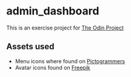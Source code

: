 # admin_dashboard

This is an exercise project for [The Odin Project](https://www.theodinproject.com/)

## Assets used

* Menu icons where found on [Pictogrammers](https://pictogrammers.com/library/mdi/)
* Avatar icons found on [Freepik](https://www.freepik.com/)